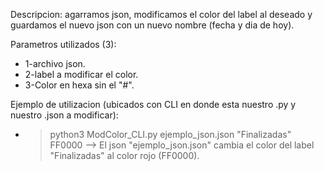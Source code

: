 Descripcion: agarramos json, modificamos el color del label al deseado y guardamos el nuevo json con un nuevo nombre (fecha y dia de hoy).

Parametros utilizados (3):
* 1-archivo json.
* 2-label a modificar el color.
* 3-Color en hexa sin el "#".
	
Ejemplo de utilizacion (ubicados con CLI en donde esta nuestro .py y nuestro .json a modificar):
* >python3 ModColor_CLI.py ejemplo_json.json "Finalizadas" FF0000 --> El json "ejemplo_json.json" cambia el color del label "Finalizadas" al color rojo (FF0000).
